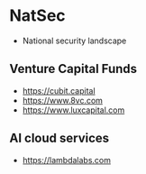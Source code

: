 # NatSec

* National security landscape

## Venture Capital Funds

* https://cubit.capital
* https://www.8vc.com
* https://www.luxcapital.com

## AI cloud services

* https://lambdalabs.com
